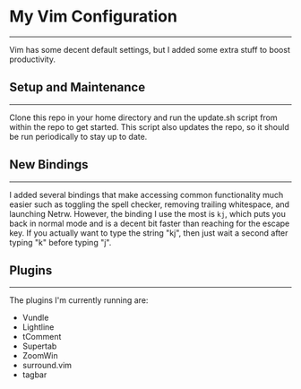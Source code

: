 # My Vim Configuration
---
Vim has some decent default settings, but I added some extra stuff to boost productivity.

## Setup and Maintenance
---
Clone this repo in your home directory and run the update.sh script from within the repo to get started. This script also updates the repo, so it should be run periodically to stay up to date.

## New Bindings
---
I added several bindings that make accessing common functionality much easier such as toggling the spell checker, removing trailing whitespace, and launching Netrw. However, the binding I use the most is `kj`, which puts you back in normal mode and is a decent bit faster than reaching for the escape key. If you actually want to type the string "kj", then just wait a second after typing "k" before typing "j".

## Plugins
---
The plugins I'm currently running are:
- Vundle
- Lightline
- tComment
- Supertab
- ZoomWin
- surround.vim
- tagbar
